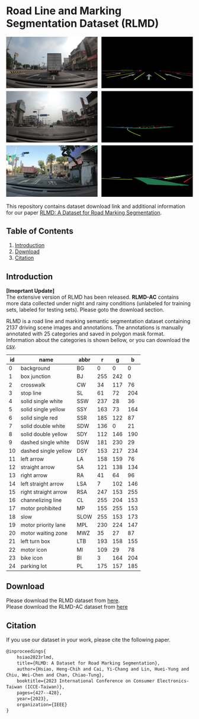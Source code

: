 # Road Line and Marking Segmentation Dataset (RLMD)

![image](https://github.com/stu9113611/RLMD/blob/main/teaser.png)

This repository contains dataset download link and additional information for our paper [RLMD: A Dataset for Road Marking Segmentation](https://ieeexplore.ieee.org/document/10226935).

## Table of Contents
1. [Introduction](#introduction)
1. [Download](#download)
1. [Citation](#citation)

## Introduction

**[Imoprtant Update]**\
The extensive version of RLMD has been released. **RLMD-AC** contains more data collected under night and rainy conditions (unlabeled for training sets, labeled for testing sets). Please goto the download section.

RLMD is a road line and marking semantic segmentation dataset containing 2137 driving scene images and annotations. The annotations is manually annotated with 25 categories and saved in polygon mask format. Information about the categories is shown bellow, or you can download the [csv](https://github.com/stu9113611/RLMD/blob/main/classes.csv).

|id |name                |abbr|r  |g  |b  |
|---|--------------------|----|---|---|---|
|0  |background          |BG  |0  |0  |0  |
|1  |box junction        |BJ  |255|242|0  |
|2  |crosswalk           |CW  |34 |117|76 |
|3  |stop line           |SL  |61 |72 |204|
|4  |solid single white  |SSW |237|28 |36 |
|5  |solid single yellow |SSY |163|73 |164|
|6  |solid single red    |SSR |185|122|87 |
|7  |solid double white  |SDW |136|0  |21 |
|8  |solid double yellow |SDY |112|146|190|
|9  |dashed single white |DSW |181|230|29 |
|10 |dashed single yellow|DSY |153|217|234|
|11 |left arrow          |LA  |158|159|76 |
|12 |straight arrow      |SA  |121|138|134|
|13 |right arrow         |RA  |41 |64 |96 |
|14 |left straight arrow |LSA |7  |102|146|
|15 |right straight arrow|RSA |247|153|255|
|16 |channelizing line   |CL  |255|204|153|
|17 |motor prohibited    |MP  |155|255|153|
|18 |slow                |SLOW|255|153|173|
|19 |motor priority lane |MPL |230|224|147|
|20 |motor waiting zone  |MWZ |35 |27 |87 |
|21 |left turn box       |LTB |193|158|155|
|22 |motor icon          |MI  |109|29 |78 |
|23 |bike icon           |BI  |3  |164|204|
|24 |parking lot         |PL  |175|157|185|

## Download

Please download the RLMD dataset from [here](https://drive.google.com/drive/folders/18-Lnz2MaPQWSOJ8aK1ikkwXLLdjImYOA?usp=sharing).\
Please download the RLMD-AC dataset from [here](https://drive.google.com/drive/folders/1ZVxIanHEPq5gPjDbKlmZV3K99SsM1NT-?usp=sharing)

## Citation

If you use our dataset in your work, please cite the following paper.
```
@inproceedings{
    hsiao2023rlmd,
    title={RLMD: A Dataset for Road Marking Segmentation},
    author={Hsiao, Heng-Chih and Cai, Yi-Chang and Lin, Huei-Yung and Chiu, Wei-Chen and Chan, Chiao-Tung},
    booktitle={2023 International Conference on Consumer Electronics-Taiwan (ICCE-Taiwan)},
    pages={427--428},
    year={2023},
    organization={IEEE}
}
```
